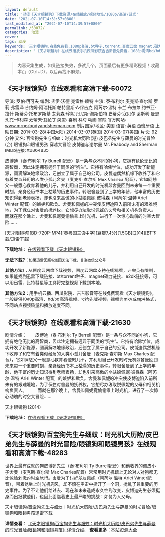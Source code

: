 ```yaml
---
layout: default
title: '动漫《天才眼镜狗》下载资源/在线播放/视频地址/1080p/高清/蓝光'
date: "2021-07-10T14:39:57+0800"
last_modified_at: "2021-07-10T14:39:57+0800"
permalink: /50072/
categories: 动漫
cover:
tags: 动漫
keywords: '天才眼镜狗,在线免费看,1080p高清,bt种子,torrent,百度云盘,magnet,磁力链,迅雷下载资源'
description: '《天才眼镜狗》在线云播放手机西瓜影院吉吉影音免费看，1080p高清bd/hd未删减完整版和tc抢先枪版，mkv/mp4格式，附带bt/torrent种子、magnet/磁力链、百度云盘、网盘资源迅雷下载链接'
---
```


>内容采集生成，如果链接失效，多试几个，页面最后有更多精彩视频！收藏本页（Ctrl+D)，以后再找不麻烦。


## 《天才眼镜狗》在线观看和高清下载-50072

导演: 罗伯·明可夫 编剧: 杰伊·沃德 克雷格·赖特 主演: 泰·布利尔 麦克斯·查尔斯 罗莉·弗雷泽 吉约姆·阿瑞托斯 帕特里斯·A·缪吉克 阿芮尔·温特 卡兰·布拉尔 约书亚·拉什 斯蒂芬·托布罗斯基 艾莉森·珍妮 丹尼斯·海斯伯特 史蒂芬·寇贝尔 莱斯利·曼恩 扎克·卡利森 史蒂夫·瓦伦丁 类型: 喜剧 科幻 动画 冒险 官方网站: www.mrpeabodyandsherman.com 制片国家/地区: 美国 语言: 英语 西班牙语 上映日期: 2014-03-28(中国大陆) 2014-02-07(英国) 2014-03-07(美国) 片长: 92分钟 又名: 百宝狗先生与细蚊：时光机大历险(港) 皮巴弟先生与薛曼的时光冒险(台) 眼镜狗和眼镜男孩 穿越大冒险 皮博迪与谢尔曼 Mr. Peabody and Sherman IMDb链接: tt0864835

皮博迪（泰·布利尔 Ty Burrell 配音）是一条与众不同的小狗，它拥有绝伦无比的高智商，因此注定拥有迥异于同类的“狗生”。它持有哈佛学位，成功开发了新能源，圆满解决地缘政治，还创立了属于自己的公司。皮博迪偶然机缘下收养了和它有着类似经历的人类小孤儿舍曼（麦克斯·查尔斯 Max Charles 配音），它如同慈父一般悉心教育着他的儿子，并利用自己开发的时光机带舍曼回到未来每一个重要时刻，亲身经历书本上枯燥的历史事件。转眼舍曼到了上学的年龄，他丰富的历史知识得到老师表扬，却也引来高傲的小姑娘佩妮·彼得森（阿芮尔·温特 Ariel Winter 配音）的嫉妒和欺负。舍曼和佩妮的冲突使皮博迪陷入前所未有的艰难境地，为了保住对舍曼的抚养权，它想尽办法取悦佩妮的父母和相关机构负责人。 而就在那个晚上，舍曼和佩妮竟偷偷乘上时光机，进行了一次惊心动魄的时空大冒险……


[天才眼镜狗][BD-720P-MP4][英粤国三语中字][豆瓣7.4分][1.5GB][2014][BT下载/迅雷下载]

**下载地址**： [在线观看下载 《天才眼镜狗》](https://www.btdx8.com/torrent/mr_peabody_sherman_2014.html) 


**无法下载?**：`如果迅雷因版权原因无法下载，关注微信公众号 `

**其他方法1**：从百度云网盘下载视频，百度云网盘支持在线观看，非会员有限制，如果能找到迅雷下载链接、bt/torrent种子、magnet磁力链接、e2dk链接等，可以用迅雷、比特彗星等工具将完整视频下载到本地。

**其他方法2**：用手机云播、西瓜影院、吉吉影音等在线免费观看《天才眼镜狗》，一般提供1080p高清、hd/bd高清视频、tc抢先版视频，视频为mkv或mp4格式，不同站点视频质量和播放速度不同。


## 《天才眼镜狗》在线观看和高清下载-21630

剧情介绍：　　皮博迪（泰·布利尔 Ty Burrell 配音）是一条与众不同的小狗，它拥有绝伦无比的高智商，因此注定拥有迥异于同类的“狗生”。它持有哈佛学位，成功开发了新能源，圆满解决地缘政治，还创立了属于自己的公司。皮博迪偶然机缘下收养了和它有着类似经历的人类小孤儿舍曼（麦克斯·查尔斯 Max Charles 配音），它如同慈父一般悉心教育着他的儿子，并利用自己开发的时光机带舍曼回到未来每一个重要时刻，亲身经历书本上枯燥的历史事件。转眼舍曼到了上学的年龄，他丰富的历史知识得到老师表扬，却也引来高傲的小姑娘佩妮·彼得森（阿芮尔·温特 Ariel Winter 配音）的嫉妒和欺负。舍曼和佩妮的冲突使皮博迪陷入前所未有的艰难境地，为了保住对舍曼的抚养权，它想尽办法取悦佩妮的父母和相关机构负责人。  　　而就在那个晚上，舍曼和佩妮竟偷偷乘上时光机，进行了一次惊心动魄的时空大冒险……


天才眼镜狗 (2014)

**下载地址**： [在线观看下载 《天才眼镜狗》](https://www.btbtdy.me/btdy/dy1023.html) 


## 《天才眼镜狗/百宝狗先生与细蚊：时光机大历险/皮巴弟先生与薛曼的时光冒险/眼镜狗和眼镜男孩》在线观看和高清下载-48283

世界上最有成就的狗皮博迪先生（泰·布利尔 Ty Burrell配音）和他收养的调皮小子舍曼（麦克斯·查尔斯 Max Charles配音）常常用时光机踏上无论对人对狗都无比惊险刺激的时空旅行。舍曼为了讨好朋友佩妮（阿芮尔&middot;温特 Ariel Winter配音），带着她坐上时光机兜风，却不慎在宇宙中撕开了一个洞，搅乱了最重要的历史事件。为了不让他们给过去、现在和未来造成永久性的改变，皮博迪先生必须挺身而出拯救他们，也因此面临着史上最严峻的挑战：如何为人父母。</span>


天才眼镜狗/百宝狗先生与细蚊：时光机大历险/皮巴弟先生与薛曼的时光冒险/眼镜狗和眼镜男孩迅雷下载

**详情查看**： [《天才眼镜狗/百宝狗先生与细蚊：时光机大历险/皮巴弟先生与薛曼的时光冒险/眼镜狗和眼镜男孩》详情介绍](/movie/48283/)， **查看更多**：[本站资源大全](/movie/t/all/)

